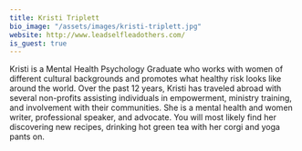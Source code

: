 ```yaml
---
title: Kristi Triplett
bio_image: "/assets/images/kristi-triplett.jpg"
website: http://www.leadselfleadothers.com/
is_guest: true
---
```


Kristi is a Mental Health Psychology Graduate who works with women of different cultural backgrounds and promotes what healthy risk looks like around the world. Over the past 12 years, Kristi has traveled abroad with several non-profits assisting individuals in empowerment, ministry training, and involvement with their communities. She is a mental health and women writer, professional speaker, and advocate. You will most likely find her discovering new recipes, drinking hot green tea with her corgi and yoga pants on.
